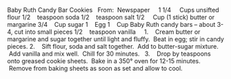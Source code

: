 Baby Ruth Candy Bar Cookies
 
From:  Newspaper
 
 
1 1/4     Cups unsifted flour
1/2    teaspoon soda
1/2    teaspoon salt
1/2     Cup (1 stick) butter or margarine
3/4    Cup sugar
1    Egg
1    Cup Baby Ruth candy bars – about 3-4, cut into small pieces
1/2    teaspoon vanilla
 
 
1.    Cream butter or margarine and sugar together until light and fluffy.  Beat in egg; stir in candy pieces.
2.    Sift flour, soda and salt together.  Add to butter-sugar mixture.  Add vanilla and mix well.  Chill for 30 minutes.  
3.    Drop by teaspoons onto greased cookie sheets.  Bake in a 350° oven for 12-15 minutes.  Remove from baking sheets as soon as set and allow to cool.
 
